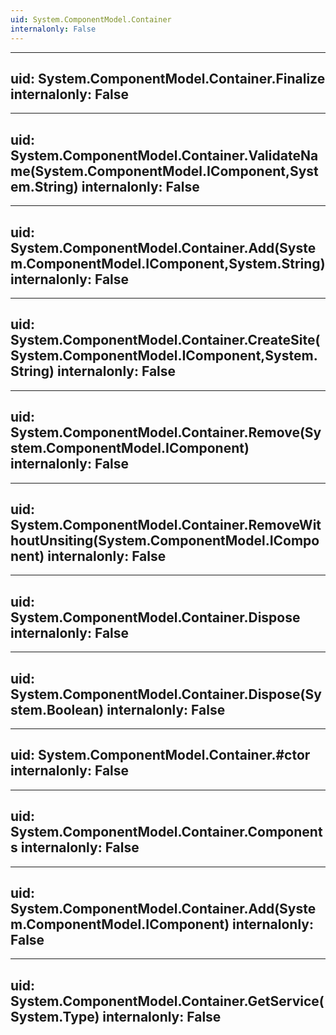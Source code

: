 ```yaml
---
uid: System.ComponentModel.Container
internalonly: False
---
```


---
uid: System.ComponentModel.Container.Finalize
internalonly: False
---

---
uid: System.ComponentModel.Container.ValidateName(System.ComponentModel.IComponent,System.String)
internalonly: False
---

---
uid: System.ComponentModel.Container.Add(System.ComponentModel.IComponent,System.String)
internalonly: False
---

---
uid: System.ComponentModel.Container.CreateSite(System.ComponentModel.IComponent,System.String)
internalonly: False
---

---
uid: System.ComponentModel.Container.Remove(System.ComponentModel.IComponent)
internalonly: False
---

---
uid: System.ComponentModel.Container.RemoveWithoutUnsiting(System.ComponentModel.IComponent)
internalonly: False
---

---
uid: System.ComponentModel.Container.Dispose
internalonly: False
---

---
uid: System.ComponentModel.Container.Dispose(System.Boolean)
internalonly: False
---

---
uid: System.ComponentModel.Container.#ctor
internalonly: False
---

---
uid: System.ComponentModel.Container.Components
internalonly: False
---

---
uid: System.ComponentModel.Container.Add(System.ComponentModel.IComponent)
internalonly: False
---

---
uid: System.ComponentModel.Container.GetService(System.Type)
internalonly: False
---
